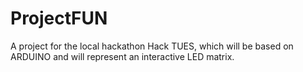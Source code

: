 # ProjectFUN
A project for the local hackathon Hack TUES, which will be based on ARDUINO and will represent an interactive LED matrix.
